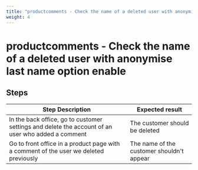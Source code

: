 ```yaml
---
title: "productcomments - Check the name of a deleted user with anonymise last name option enable"
weight: 4
---
```


# productcomments - Check the name of a deleted user with anonymise last name option enable
## Steps
| Step Description | Expected result |
| ----- | ----- |
| In the back office, go to customer settings and delete the account of an user who added a comment | The customer should be deleted |
| Go to front office in a product page with a comment of the user we deleted previously | The name of the customer shouldn't appear |
